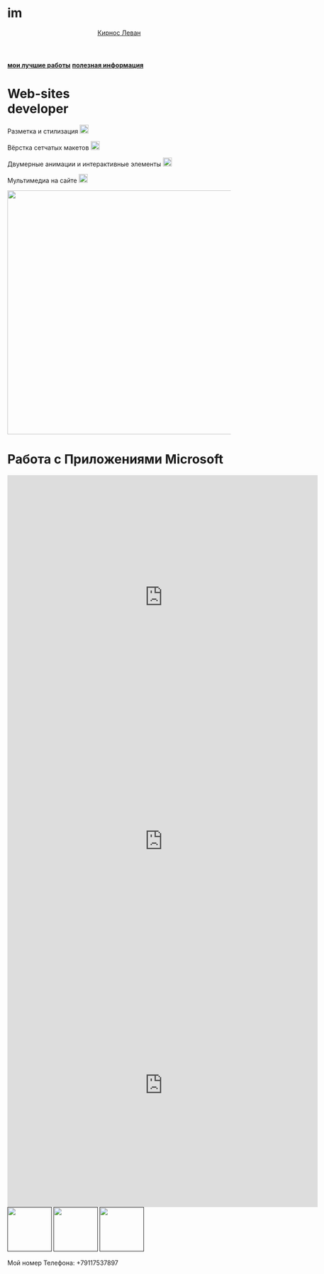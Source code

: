 # im<html>
  <head>
    <title>Кирнос Леван</title>
    <link rel="stylesheet" href="style.css"/>
  </head>
  <body>
    <header>
      <a class="link-header" href="Kirnos.html">Кирнос Леван</a>
    </header>
    <main>
      <nav>
        <a class="link-nav" href="mysites.html"><b>мои лучшие работы</b></a>
        <a class="link-nav" href="info.html"><b>полезная информация</b></a>
      </nav>
      <h1>Web-sites<br/> developer</h1>
      <p>Разметка и стилизация <img src="https://www.emojiworld.ru/img/emojis/artist-palette_1f3a8.png" width="20px" height="20px"> </p>
      <p>Вёрстка сетчатых макетов <img src="https://www.emojiworld.ru/img/emojis/artist-palette_1f3a8.png" width="20px" height="20px"> </p>
      <p>Двумерные анимации и интерактивные элементы <img  src="https://www.emojiworld.ru/img/emojis/artist-palette_1f3a8.png" width="20px" height="20px">  </p>
      <p>Мультимедиа на сайте <img  src="https://www.emojiworld.ru/img/emojis/artist-palette_1f3a8.png" width="20px" height="20px"> </p>
      <img src="https://static.rfstat.com/bloggers_folders/ddba4f08-572b-47fb-b738-7fd26b0108e0.jpg" width="700px" height="550px"/>
    </main>
    <h1>Работа с Приложениями Microsoft</h1>
    <iframe width="700" height="550" src="https://www.youtube.com/embed/MtGhC3VMis0" title="YouTube video player" frameborder="0"></iframe>
    <iframe width="700" height="550" src="https://www.youtube.com/embed/Fvg2v6WiQSs" title="YouTube video player" frameborder="0"></iframe>
    <iframe width="700" height="550" src="https://www.youtube.com/embed/W2LUScdRsuY" title="YouTube video player" frameborder="0"></iframe>
    <footer>
      <a class="social" href=""><img src="https://mars.algoritmika.org/uploads/2021/04/social1_0_1618254571.png" width="100px" height="100px"/></a>
      <a class="social" href=""><img src="https://mars.algoritmika.org/uploads/2021/04/Group%201_0_1618254571.png" width="100px" height="100px"/></a>
      <a class="social" href=""><img src="https://mars.algoritmika.org/uploads/2021/04/social3_0_1618254571.png" width="100px" height="100px"/></a>
      <p>Мой номер Телефона: +79117537897</p>
    </footer>
  </body>
</html>
